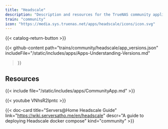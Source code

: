 ```yaml
---
title: "Headscale"
description: "Description and resources for the TrueNAS community application called Headscale."
train: "community"
icon: "https://media.sys.truenas.net/apps/headscale/icons/icon.svg"
---
```


{{< catalog-return-button >}}

{{< github-content 
    path="trains/community/headscale/app_versions.json"
    includeFile="/static/includes/apps/Apps-Understanding-Versions.md"
>}}

## Resources

{{< include file="/static/includes/apps/CommunityApp.md" >}}

<!-- {{< include file="/static/includes/apps/CommunityPleaseExpand.md" >}} -->

{{< youtube VNhsR2lpntc >}}

{{< doc-card title="Servers@Home Headscale Guide" link="https://wiki.serversatho.me/en/headscale" descr="A guide to deploying Headscale docker compose" kind="community" >}}
